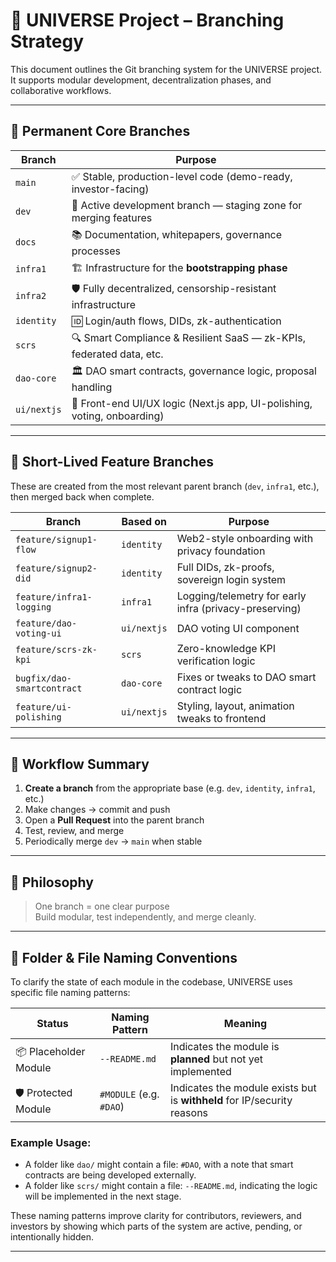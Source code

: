 # 🧬 UNIVERSE Project – Branching Strategy

This document outlines the Git branching system for the UNIVERSE project.  
It supports modular development, decentralization phases, and collaborative workflows.

---

## 🔗 Permanent Core Branches

| Branch         | Purpose                                                                 |
|----------------|-------------------------------------------------------------------------|
| `main`         | ✅ Stable, production-level code (demo-ready, investor-facing)           |
| `dev`          | 🧪 Active development branch — staging zone for merging features         |
| `docs`         | 📚 Documentation, whitepapers, governance processes                      |
| `infra1`       | 🏗️ Infrastructure for the **bootstrapping phase**                        |
| `infra2`       | 🛡️ Fully decentralized, censorship-resistant infrastructure              |
| `identity`     | 🆔 Login/auth flows, DIDs, zk-authentication                             |
| `scrs`         | 🔍 Smart Compliance & Resilient SaaS — zk-KPIs, federated data, etc.     |
| `dao-core`     | 🏛️ DAO smart contracts, governance logic, proposal handling              |
| `ui/nextjs`    | 🎨 Front-end UI/UX logic (Next.js app, UI-polishing, voting, onboarding) |

---

## 🌱 Short-Lived Feature Branches

These are created from the most relevant parent branch (`dev`, `infra1`, etc.), then merged back when complete.

| Branch                     | Based on      | Purpose                                                   |
|----------------------------|---------------|-----------------------------------------------------------|
| `feature/signup1-flow`     | `identity`    | Web2-style onboarding with privacy foundation             |
| `feature/signup2-did`      | `identity`    | Full DIDs, zk-proofs, sovereign login system              |
| `feature/infra1-logging`   | `infra1`      | Logging/telemetry for early infra (privacy-preserving)   |
| `feature/dao-voting-ui`    | `ui/nextjs`   | DAO voting UI component                                   |
| `feature/scrs-zk-kpi`      | `scrs`        | Zero-knowledge KPI verification logic                     |
| `bugfix/dao-smartcontract` | `dao-core`    | Fixes or tweaks to DAO smart contract logic               |
| `feature/ui-polishing`     | `ui/nextjs`   | Styling, layout, animation tweaks to frontend             |

---

## 🔁 Workflow Summary

1. **Create a branch** from the appropriate base (e.g. `dev`, `identity`, `infra1`, etc.)
2. Make changes → commit and push
3. Open a **Pull Request** into the parent branch
4. Test, review, and merge
5. Periodically merge `dev` → `main` when stable

---

## 🧠 Philosophy

> One branch = one clear purpose  
> Build modular, test independently, and merge cleanly.

---

## 📁 Folder & File Naming Conventions

To clarify the state of each module in the codebase, UNIVERSE uses specific file naming patterns:

| Status                  | Naming Pattern         | Meaning                                                                 |
|--------------------------|------------------------|-------------------------------------------------------------------------|
| 📦 Placeholder Module    | `--README.md`          | Indicates the module is **planned** but not yet implemented             |
| 🛡️ Protected Module      | `#MODULE` (e.g. `#DAO`) | Indicates the module exists but is **withheld** for IP/security reasons |

### Example Usage:

- A folder like `dao/` might contain a file: `#DAO`, with a note that smart contracts are being developed externally.
- A folder like `scrs/` might contain a file: `--README.md`, indicating the logic will be implemented in the next stage.

These naming patterns improve clarity for contributors, reviewers, and investors by showing which parts of the system are active, pending, or intentionally hidden.

---
